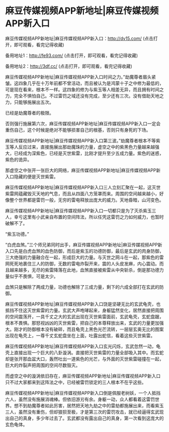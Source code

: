 # 麻豆传媒视频APP新地址|麻豆传媒视频APP新入口



麻豆传媒视频APP新地址|麻豆传媒视频APP新入口：http://dv15.com/ (点击打开，即可观看，看完记得收藏)

备用地址1：http://fe93.com/ (点击打开，即可观看，看完记得收藏)

备用地址2：http://3df.cc/ (点击打开，即可观看，看完记得收藏)




麻豆传媒视频APP新地址|麻豆传媒视频APP新入口时间之力。”劫魔尊者眉头紧皱。这四象几乎在十万年前都不曾活动，而且被认为是鸿蒙十子之中修为最低的，可是现在看来，根本不一样。这四象的修为与紫玉等人相差无异，而且拥有时间之力，完全不惧怕自己。不过雷罚之域还没有完成，至少还有三次。没有借助天地之力，只能够施展出五次。

已经是劫魔尊者的极限。

否则强行施展第六次，麻豆传媒视频APP新地址|麻豆传媒视频APP新入口一定会重伤自己，这个时候是绝对不能够损害自己的根基，否则只有身死的下场。

麻豆传媒视频APP新地址|麻豆传媒视频APP新入口第三波。”劫魔尊者根本不等紫玉等人反应过来，直接施展出那劫魔珠的力量，虚空之中的紫黑色力量越来越强大，已经成为深紫色，已经是灭世紫雷，比刚才提升至少五成力量。紫色的迷惑，紫色的诡异。

那虚空之中张开一张巨大的网络，麻豆传媒视频APP新地址|麻豆传媒视频APP新入口隐藏的便是灭世紫雷。

麻豆传媒视频APP新地址|麻豆传媒视频APP新入口三人立刻汇聚在一起，这灭世紫雷网蕴藏毁灭天地的气息，而且从四面八方笼罩而来。周围的空间越来越小，好像整个世界都是雷罚一般，无穷的雷电释放出庞大的威力。天地昏暗，山河变色。

麻豆传媒视频APP新地址|麻豆传媒视频APP新入口一切都只是为了灭杀紫玉三人，幸亏这里有小武亲自布置的空间阵法，所以任凭这雷罚之力如何威力，也暂时破解不了。

“紫玉功德。”

“白虎血煞。”三个师兄弟同时出手，麻豆传媒视频APP新地址|麻豆传媒视频APP新入口先是白虎血煞的血色防御，而后是紫玉的功德防御，最后是玄武的肉身防御，三大绝强的力量融合在一起，形成巨大的力量。与灭世之网斗在一起，那紫色的雷网死死地裹住三人的防御，无数的雷电炸裂开来，震的人头皮发麻，内心震动。而且越来越多，无尽的紫雷降落在此地，血煞直接被紫雷从中央斩杀，倒是那功德力量似乎不畏惧，可是太少。

血煞只是解除了两成力量，功德也解除了三成力量，剩下的六成全部打在玄武的防御。

麻豆传媒视频APP新地址|麻豆传媒视频APP新入口饶是坚硬无比的玄武龟壳，也抵挡不住这灭世紫雷的力量。玄武大声咆哮起来，身躯猛然变化，居然直接把周围的空间震荡开，一具千丈之大的玄武出现在灭世紫雷面前，玄武龟壳，玄蛇盘踞，根本不畏惧。那怒视凶凶的灭世紫雷，把自己的本尊释放出来，玄武的力量更加强大。刚才的防御根本没有破碎，而且龟壳上黑色光芒流转，一层层玄奥无比的图案出现在龟壳上，一尊千丈玄蛇盘坐在上面，吐露出蛇信，看着这些灭世紫雷。

麻豆传媒视频APP新地址|麻豆传媒视频APP新入口玄光闪烁，玄武忽然一动，龟壳上直接出现一个巨大的八卦漩涡。直接把灭世紫雷的力量全部吸入其中。而玄蛇却是张开那血盆大口，轰然吐出一道紫色的光芒，与外面的灭世紫雷碰撞在一起，巨大的炸裂声把周围的空间尽数毁灭。

而虚空之中的漩涡依旧存在，麻豆传媒视频APP新地址|麻豆传媒视频APP新入口只不过大家都来到这阵法之中，已经被雷罚锁定的三人根本不在乎这些。

麻豆传媒视频APP新地址|麻豆传媒视频APP新入口倒是佩服老树妖，一个人抵挡六人，虽然没有施展消魂棒。但依旧游刃有余。身躯一动，众人都看着这雷罚世界。想不到劫魔尊者如此厉害，居然把天地九劫之中的雷劫都施展出来，而看紫玉三人，虽然没有重伤，但却狼狈至极，才是第三次的雷罚攻击，就已经逼得玄武现出自己的真身，多少年过去了。玄武都没有露出自己的真身，第一次看到这庞大的玄色龟体。
